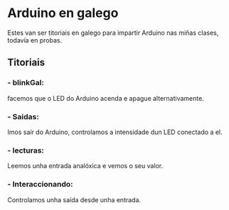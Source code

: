# Arduino en galego
Estes van ser titoriais en galego para impartir Arduino nas miñas clases, todavía en probas.

## Titoriais
### - blinkGal:
facemos que o LED do Arduino acenda e apague alternativamente.

### - Saidas:
Imos saír do Arduino, controlamos a intensidade dun LED conectado a el.

### - lecturas:
Leemos unha entrada analóxica e vemos o seu valor.

### - Interaccionando:
Controlamos unha saída desde unha entrada.

